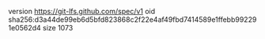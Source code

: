 version https://git-lfs.github.com/spec/v1
oid sha256:d3a44de99eb6d5bfd823868c2f22e4af49fbd7414589e1ffebb992291e0562d4
size 1073

